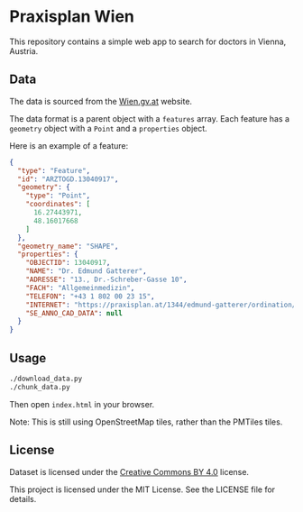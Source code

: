 # Praxisplan Wien

This repository contains a simple web app to search for doctors in Vienna, Austria.

## Data

The data is sourced from the [Wien.gv.at](https://www.wien.gv.at/statistik/gesundheit/arzt-und-zahnarzt/arzt-und-zahnarzt-daten.html) website.

The data format is a parent object with a `features` array. Each feature has a `geometry` object with a `Point` and a `properties` object.

Here is an example of a feature:

```json
{
  "type": "Feature",
  "id": "ARZTOGD.13040917",
  "geometry": {
    "type": "Point",
    "coordinates": [
      16.27443971,
      48.16017668
    ]
  },
  "geometry_name": "SHAPE",
  "properties": {
    "OBJECTID": 13040917,
    "NAME": "Dr. Edmund Gatterer",
    "ADRESSE": "13., Dr.-Schreber-Gasse 10",
    "FACH": "Allgemeinmedizin",
    "TELEFON": "+43 1 802 00 23 15",
    "INTERNET": "https://praxisplan.at/1344/edmund-gatterer/ordination/2",
    "SE_ANNO_CAD_DATA": null
  }
}
```

## Usage

```bash
./download_data.py
./chunk_data.py
```

Then open `index.html` in your browser.

Note: This is still using OpenStreetMap tiles, rather than the PMTiles tiles.

## License

Dataset is licensed under the [Creative Commons BY 4.0](https://creativecommons.org/licenses/by/4.0/deed.en) license.

This project is licensed under the MIT License. See the LICENSE file for details.

